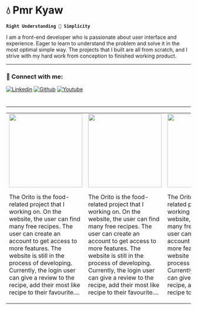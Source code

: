# 💧 Pmr Kyaw

**`Right Understanding 🏹 Simplicity`**


I am a front-end developer who is passionate about user interface and experience. Eager to learn to understand the problem and solve it in the most optimal simple way. The projects that I built are all from scratch, and I strive with my hard work from conception to finished working product.


----

### 📡 Connect with me:

[![Linkedin](https://github.com/PmrKyaw/logo/blob/main/linkedin.svg)](https://www.linkedin.com/in/kyaw-htet-7a9bb2237)
[![Github](https://github.com/PmrKyaw/logo/blob/main/github.svg)](https://github.com/PmrKyaw)
[![Youtube](https://github.com/PmrKyaw/logo/blob/main/youtube.svg)](https://www.youtube.com/@kyawpmr6862/featured)
#
----

<table>
  <tr>
    <td valign="top">
        <img src="https://blog-backend-kyaw.s3.eu-west-2.amazonaws.com/orito-pres.jpg"/ height="200px">
      <p>
        The Orito is the food-related project that I working on. On the website, the user can find many free recipes. The user can create an account to get access to more features. The website is still in the process of developing. Currently, the login user can give a review to the recipe, add their most like recipe to their favourite....
      </p>
    </td>
   <td valign="top">
        <img src="https://blog-backend-kyaw.s3.eu-west-2.amazonaws.com/orito-pres.jpg"/ height="200px">
      <p>
        The Orito is the food-related project that I working on. On the website, the user can find many free recipes. The user can create an account to get access to more features. The website is still in the process of developing. Currently, the login user can give a review to the recipe, add their most like recipe to their favourite....
      </p>
    </td>
     <td valign="top">
        <img src="https://blog-backend-kyaw.s3.eu-west-2.amazonaws.com/orito-pres.jpg"/ height="200px">
      <p>
        The Orito is the food-related project that I working on. On the website, the user can find many free recipes. The user can create an account to get access to more features. The website is still in the process of developing. Currently, the login user can give a review to the recipe, add their most like recipe to their favourite....
      </p>
    </td>
  </tr>
</table>

